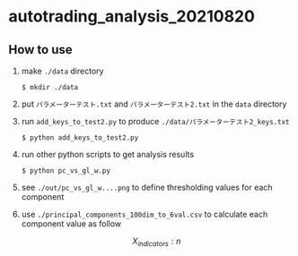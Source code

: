 # autotrading_analysis_20210820

## How to use

1. make `./data` directory
   ```
   $ mkdir ./data
   ```
2. put `パラメーターテスト.txt` and `パラメーターテスト2.txt` in the `data` directory
3. run `add_keys_to_test2.py` to produce `./data/パラメーターテスト2_keys.txt`
   ```
   $ python add_keys_to_test2.py
   ```
4. run other python scripts to get analysis results
   ```
   $ python pc_vs_gl_w.py
   ```
5. see `./out/pc_vs_gl_w....png` to define thresholding values for each component
7. use `./principal_components_100dim_to_6val.csv` to calculate each component value as follow

   $$X_{indicators}: n$$